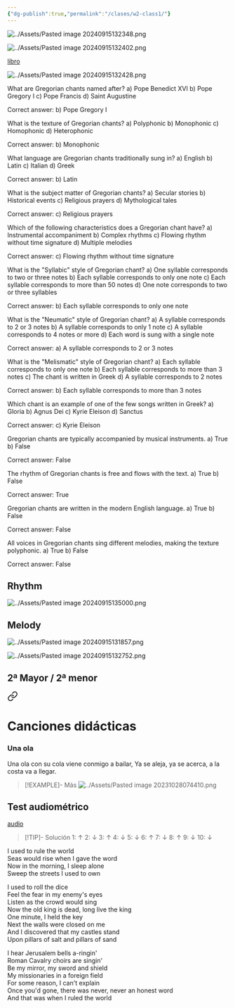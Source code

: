 ```yaml
---
{"dg-publish":true,"permalink":"/clases/w2-class1/"}
---
```



<div class="slide">

![../Assets/Pasted image 20240915132348.png](/img/user/Assets/Pasted%20image%2020240915132348.png)

</div>
<div class="slide">

![../Assets/Pasted image 20240915132402.png](/img/user/Assets/Pasted%20image%2020240915132402.png)

</div>
<div class="slide">

[libro](https://aulamhe.com/mod/scorm/player.php?a=4729&currentorg=3ipunt&scoid=37806)

![../Assets/Pasted image 20240915132428.png](/img/user/Assets/Pasted%20image%2020240915132428.png)

</div>
<div class="slide">

What are Gregorian chants named after?
a) Pope Benedict XVI
b) Pope Gregory I
c) Pope Francis
d) Saint Augustine

</div>
<div class="slide">
Correct answer: b) Pope Gregory I
</div>

<div class="slide">

What is the texture of Gregorian chants?
a) Polyphonic
b) Monophonic
c) Homophonic
d) Heterophonic

</div>
<div class="slide">

Correct answer: b) Monophonic

</div>

<div class="slide">

What language are Gregorian chants traditionally sung in?
a) English
b) Latin
c) Italian
d) Greek

</div>
<div class="slide">
Correct answer: b) Latin
</div>

<div class="slide">

What is the subject matter of Gregorian chants?
a) Secular stories
b) Historical events
c) Religious prayers
d) Mythological tales

</div>
<div class="slide">
Correct answer: c) Religious prayers
</div>

<div class="slide">

Which of the following characteristics does a Gregorian chant have?
a) Instrumental accompaniment
b) Complex rhythms
c) Flowing rhythm without time signature
d) Multiple melodies

</div>
<div class="slide">
Correct answer: c) Flowing rhythm without time signature
</div>
<div class="slide">

What is the "Syllabic" style of Gregorian chant?
a) One syllable corresponds to two or three notes
b) Each syllable corresponds to only one note
c) Each syllable corresponds to more than 50 notes
d) One note corresponds to two or three syllables

</div>
<div class="slide">
Correct answer: b) Each syllable corresponds to only one note
</div>

<div class="slide">

What is the "Neumatic" style of Gregorian chant?
a) A syllable corresponds to 2 or 3 notes
b) A syllable corresponds to only 1 note
c) A syllable corresponds to 4 notes or more
d) Each word is sung with a single note

</div>
<div class="slide">
Correct answer: a) A syllable corresponds to 2 or 3 notes
</div>

<div class="slide">

What is the "Melismatic" style of Gregorian chant?
a) Each syllable corresponds to only one note
b) Each syllable corresponds to more than 3 notes
c) The chant is written in Greek
d) A syllable corresponds to 2 notes

</div>
<div class="slide">
Correct answer: b) Each syllable corresponds to more than 3 notes
</div>

<div class="slide">

Which chant is an example of one of the few songs written in Greek?
a) Gloria
b) Agnus Dei
c) Kyrie Eleison
d) Sanctus

</div>
<div class="slide">
Correct answer: c) Kyrie Eleison
</div>

<div class="slide">

Gregorian chants are typically accompanied by musical instruments.
a) True
b) False

</div>
<div class="slide">
Correct answer: False
</div>

<div class="slide">

The rhythm of Gregorian chants is free and flows with the text.
a) True
b) False

</div>
<div class="slide">
Correct answer: True
</div>

<div class="slide">

Gregorian chants are written in the modern English language.
a) True
b) False

</div>
<div class="slide">
Correct answer: False
</div>

<div class="slide">

All voices in Gregorian chants sing different melodies, making the texture polyphonic.
a) True
b) False

</div>
<div class="slide">
Correct answer: False
</div>
<div class="slide">

## Rhythm

![../Assets/Pasted image 20240915135000.png](/img/user/Assets/Pasted%20image%2020240915135000.png)

</div>
<div class="slide">

## Melody

![../Assets/Pasted image 20240915131857.png](/img/user/Assets/Pasted%20image%2020240915131857.png)

</div>
<div class="slide">

![../Assets/Pasted image 20240915132752.png](/img/user/Assets/Pasted%20image%2020240915132752.png)

</div>


<div class="slide">

## 2ª Mayor / 2ª menor


<div class="transclusion internal-embed is-loaded"><a class="markdown-embed-link" href="/recursos/canciones-didacticas/#una-ola" aria-label="Open link"><svg xmlns="http://www.w3.org/2000/svg" width="24" height="24" viewBox="0 0 24 24" fill="none" stroke="currentColor" stroke-width="2" stroke-linecap="round" stroke-linejoin="round" class="svg-icon lucide-link"><path d="M10 13a5 5 0 0 0 7.54.54l3-3a5 5 0 0 0-7.07-7.07l-1.72 1.71"></path><path d="M14 11a5 5 0 0 0-7.54-.54l-3 3a5 5 0 0 0 7.07 7.07l1.71-1.71"></path></svg></a><div class="markdown-embed">

<div class="markdown-embed-title">

# Canciones didácticas

</div>


### Una ola

Una ola con su cola viene conmigo a bailar,
Ya se aleja, ya se acerca, a la costa va a llegar.

>[!EXAMPLE]- Más
>![../Assets/Pasted image 20231028074410.png](/img/user/Assets/Pasted%20image%2020231028074410.png)


</div></div>


</div>
<div class="slide">

## Test audiométrico

[audio](https://drive.google.com/file/d/15lJ0Z6P09c4PpAg6_FamqUnzCNrpInbP/view)

> [!TIP]- Solución
>  1: ↑    2: ↓    3: ↑    4: ↓    5: ↓    6: ↑    7: ↓    8: ↑    9: ↓    10: ↓  

</div>
<div class="slide">

I used to rule the world  
Seas would rise when I gave the word  
Now in the morning, I sleep alone  
Sweep the streets I used to own

</div>
<div class="slide">

I used to roll the dice  
Feel the fear in my enemy's eyes  
Listen as the crowd would sing  
Now the old king is dead, long live the king  
One minute, I held the key  
Next the walls were closed on me  
And I discovered that my castles stand  
Upon pillars of salt and pillars of sand

</div>
<div class="slide">

I hear Jerusalem bells a-ringin'  
Roman Cavalry choirs are singin'  
Be my mirror, my sword and shield  
My missionaries in a foreign field  
For some reason, I can't explain  
Once you'd gone, there was never, never an honest word  
And that was when I ruled the world

</div>